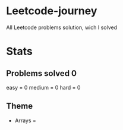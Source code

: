 # Leetcode-journey
All Leetcode problems solution, wich I solved


# Stats 
## Problems solved 0

easy = 0
medium = 0
hard = 0 

## Theme 

- Arrays =  
